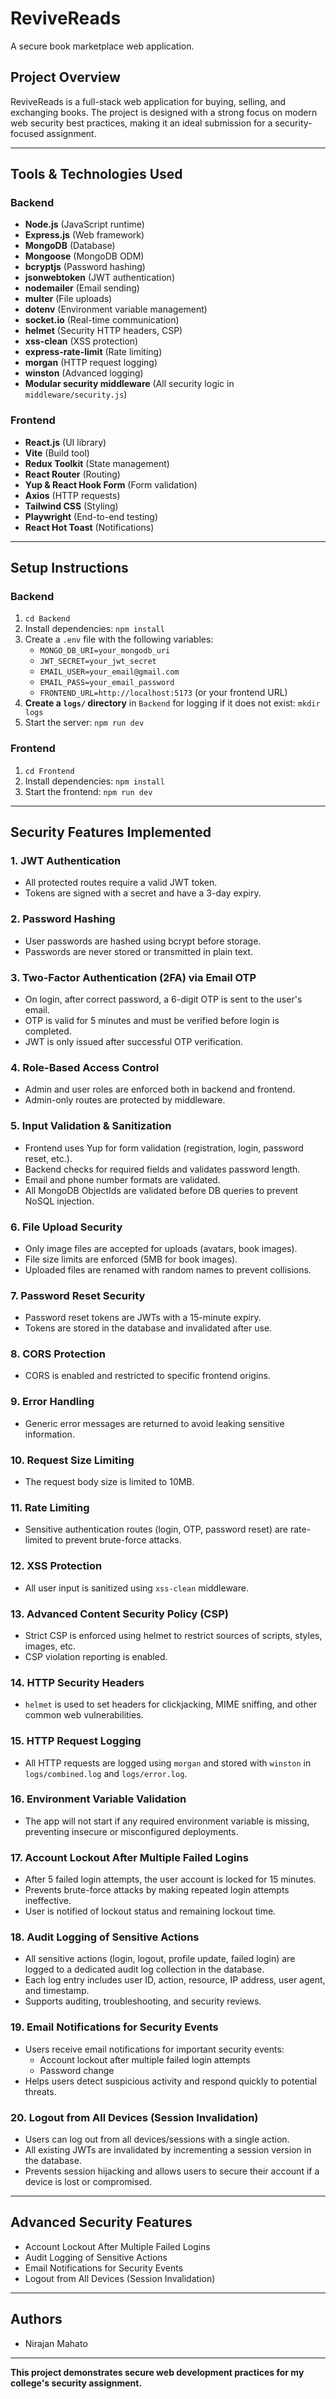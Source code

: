 # ReviveReads

A secure book marketplace web application.

## Project Overview

ReviveReads is a full-stack web application for buying, selling, and exchanging books. The project is designed with a strong focus on modern web security best practices, making it an ideal submission for a security-focused assignment.

---

## Tools & Technologies Used

### Backend

- **Node.js** (JavaScript runtime)
- **Express.js** (Web framework)
- **MongoDB** (Database)
- **Mongoose** (MongoDB ODM)
- **bcryptjs** (Password hashing)
- **jsonwebtoken** (JWT authentication)
- **nodemailer** (Email sending)
- **multer** (File uploads)
- **dotenv** (Environment variable management)
- **socket.io** (Real-time communication)
- **helmet** (Security HTTP headers, CSP)
- **xss-clean** (XSS protection)
- **express-rate-limit** (Rate limiting)
- **morgan** (HTTP request logging)
- **winston** (Advanced logging)
- **Modular security middleware** (All security logic in `middleware/security.js`)

### Frontend

- **React.js** (UI library)
- **Vite** (Build tool)
- **Redux Toolkit** (State management)
- **React Router** (Routing)
- **Yup & React Hook Form** (Form validation)
- **Axios** (HTTP requests)
- **Tailwind CSS** (Styling)
- **Playwright** (End-to-end testing)
- **React Hot Toast** (Notifications)

---

## Setup Instructions

### Backend

1. `cd Backend`
2. Install dependencies: `npm install`
3. Create a `.env` file with the following variables:
   - `MONGO_DB_URI=your_mongodb_uri`
   - `JWT_SECRET=your_jwt_secret`
   - `EMAIL_USER=your_email@gmail.com`
   - `EMAIL_PASS=your_email_password`
   - `FRONTEND_URL=http://localhost:5173` (or your frontend URL)
4. **Create a `logs/` directory** in `Backend` for logging if it does not exist: `mkdir logs`
5. Start the server: `npm run dev`

### Frontend

1. `cd Frontend`
2. Install dependencies: `npm install`
3. Start the frontend: `npm run dev`

---

## Security Features Implemented

### 1. **JWT Authentication**

- All protected routes require a valid JWT token.
- Tokens are signed with a secret and have a 3-day expiry.

### 2. **Password Hashing**

- User passwords are hashed using bcrypt before storage.
- Passwords are never stored or transmitted in plain text.

### 3. **Two-Factor Authentication (2FA) via Email OTP**

- On login, after correct password, a 6-digit OTP is sent to the user's email.
- OTP is valid for 5 minutes and must be verified before login is completed.
- JWT is only issued after successful OTP verification.

### 4. **Role-Based Access Control**

- Admin and user roles are enforced both in backend and frontend.
- Admin-only routes are protected by middleware.

### 5. **Input Validation & Sanitization**

- Frontend uses Yup for form validation (registration, login, password reset, etc.).
- Backend checks for required fields and validates password length.
- Email and phone number formats are validated.
- All MongoDB ObjectIds are validated before DB queries to prevent NoSQL injection.

### 6. **File Upload Security**

- Only image files are accepted for uploads (avatars, book images).
- File size limits are enforced (5MB for book images).
- Uploaded files are renamed with random names to prevent collisions.

### 7. **Password Reset Security**

- Password reset tokens are JWTs with a 15-minute expiry.
- Tokens are stored in the database and invalidated after use.

### 8. **CORS Protection**

- CORS is enabled and restricted to specific frontend origins.

### 9. **Error Handling**

- Generic error messages are returned to avoid leaking sensitive information.

### 10. **Request Size Limiting**

- The request body size is limited to 10MB.

### 11. **Rate Limiting**

- Sensitive authentication routes (login, OTP, password reset) are rate-limited to prevent brute-force attacks.

### 12. **XSS Protection**

- All user input is sanitized using `xss-clean` middleware.

### 13. **Advanced Content Security Policy (CSP)**

- Strict CSP is enforced using helmet to restrict sources of scripts, styles, images, etc.
- CSP violation reporting is enabled.

### 14. **HTTP Security Headers**

- `helmet` is used to set headers for clickjacking, MIME sniffing, and other common web vulnerabilities.

### 15. **HTTP Request Logging**

- All HTTP requests are logged using `morgan` and stored with `winston` in `logs/combined.log` and `logs/error.log`.

### 16. **Environment Variable Validation**

- The app will not start if any required environment variable is missing, preventing insecure or misconfigured deployments.

### 17. **Account Lockout After Multiple Failed Logins**

- After 5 failed login attempts, the user account is locked for 15 minutes.
- Prevents brute-force attacks by making repeated login attempts ineffective.
- User is notified of lockout status and remaining lockout time.

### 18. **Audit Logging of Sensitive Actions**

- All sensitive actions (login, logout, profile update, failed login) are logged to a dedicated audit log collection in the database.
- Each log entry includes user ID, action, resource, IP address, user agent, and timestamp.
- Supports auditing, troubleshooting, and security reviews.

### 19. **Email Notifications for Security Events**

- Users receive email notifications for important security events:
  - Account lockout after multiple failed login attempts
  - Password change
- Helps users detect suspicious activity and respond quickly to potential threats.

### 20. **Logout from All Devices (Session Invalidation)**

- Users can log out from all devices/sessions with a single action.
- All existing JWTs are invalidated by incrementing a session version in the database.
- Prevents session hijacking and allows users to secure their account if a device is lost or compromised.

---

## Advanced Security Features

- Account Lockout After Multiple Failed Logins
- Audit Logging of Sensitive Actions
- Email Notifications for Security Events
- Logout from All Devices (Session Invalidation)

---

## Authors

- Nirajan Mahato

---

**This project demonstrates secure web development practices for my college's security assignment.**
